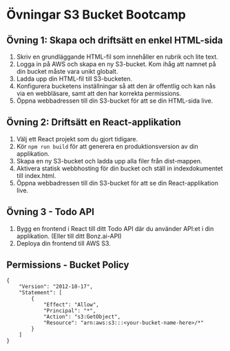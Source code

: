 # Övningar S3 Bucket Bootcamp

## Övning 1: Skapa och driftsätt en enkel HTML-sida
1. Skriv en grundläggande HTML-fil som innehåller en rubrik och lite text.
2. Logga in på AWS och skapa en ny S3-bucket. Kom ihåg att namnet på din bucket måste vara unikt globalt.
3. Ladda upp din HTML-fil till S3-bucketen.
4. Konfigurera bucketens inställningar så att den är offentlig och kan nås via en webbläsare, samt att den har korrekta permissions.
5. Öppna webbadressen till din S3-bucket för att se din HTML-sida live.

## Övning 2: Driftsätt en React-applikation
1. Välj ett React projekt som du gjort tidigare.
2. Kör `npm run build` för att generera en produktionsversion av din applikation.
3. Skapa en ny S3-bucket och ladda upp alla filer från dist-mappen.
4. Aktivera statisk webbhosting för din bucket och ställ in indexdokumentet till index.html.
5. Öppna webbadressen till din S3-bucket för att se din React-applikation live.

## Övning 3 - Todo API
1. Bygg en frontend i React till ditt Todo API där du använder API:et i din applikation. (Eller till ditt Bonz.ai-API)
2. Deploya din frontend till AWS S3.

## Permissions - Bucket Policy
```  
{
    "Version": "2012-10-17",
    "Statement": [
        {
            "Effect": "Allow",
            "Principal": "*",
            "Action": "s3:GetObject",
            "Resource": "arn:aws:s3:::<your-bucket-name-here>/*"
        }
    ]
}
```
